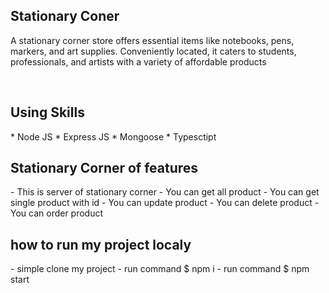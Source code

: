 <h2>Stationary Coner</h2>
<p>A stationary corner store offers essential items like notebooks, pens, markers, and art supplies. Conveniently located, it caters to students, professionals, and artists with a variety of affordable products</p> <br/>

<h2> Using Skills </h2>
* Node JS   * Express JS  * Mongoose   * Typesctipt 

<h2>Stationary Corner of  features</h2>
 - This is server of stationary corner
 - You can get all product
 - You can get single product with id 
 - You can update  product
 - You can delete  product
 - You can order product
 <br/>
 <h2>how to run my project localy</h2>
  - simple clone my project
  - run command $ npm i
  - run command $ npm start
  

